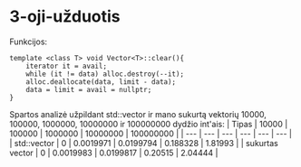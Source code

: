 # 3-oji-užduotis

Funkcijos:
```
template <class T> void Vector<T>::clear(){
    iterator it = avail;
    while (it != data) alloc.destroy(--it);
    alloc.deallocate(data, limit - data);
    data = limit = avail = nullptr;
}
```

Spartos analizė užpildant std::vector ir mano sukurtą vektorių 10000, 100000, 1000000, 10000000 ir 100000000 dydžio int'ais:
| Tipas | 10000 | 100000 | 1000000 | 10000000 | 100000000 |
| --- | --- | --- | --- | --- | --- |
| std::vector | 0 | 0.0019971 | 0.0199794 | 0.188328 | 1.81993 |
| sukurtas vector | 0 | 0.0019983 | 0.0199817 | 0.20515 | 2.04444 |
